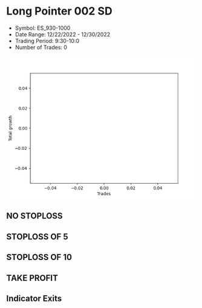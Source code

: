 # Long Pointer 002 SD 
- Symbol: ES_930-1000
- Date Range: 12/22/2022 - 12/30/2022
- Trading Period: 9:30-10:0
- Number of Trades: 0

![Plot](LongPointer002SDES_930-1000.png)
## NO STOPLOSS














## STOPLOSS OF 5














## STOPLOSS OF 10














## TAKE PROFIT











## Indicator Exits


